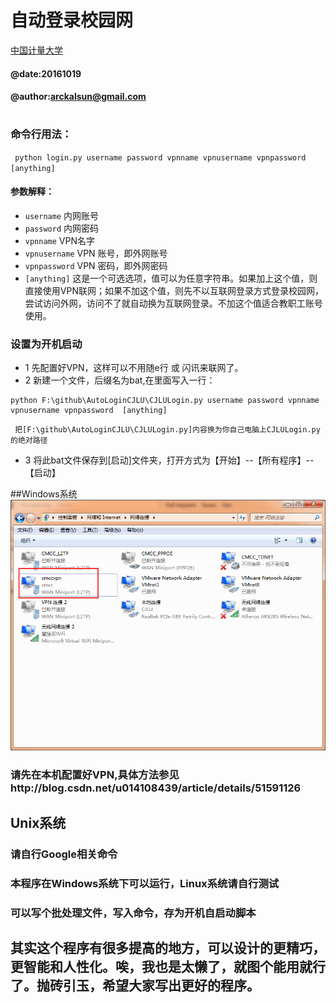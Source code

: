 # 自动登录校园网
 [中国计量大学](http://www.cjlu.edu.cn)
#### @date:20161019
#### @author:arckalsun@gmail.com
# 
### 命令行用法：
` python login.py username password vpnname vpnusername vpnpassword [anything]`
#### 参数解释：
* `username` 内网账号
* `password` 内网密码
* `vpnname` VPN名字
* `vpnusername` VPN 账号，即外网账号
* `vpnpassword` VPN 密码，即外网密码
* `[anything]` 这是一个可选选项，值可以为任意字符串。如果加上这个值，则直接使用VPN联网；如果不加这个值，则先不以互联网登录方式登录校园网，尝试访问外网，访问不了就自动换为互联网登录。不加这个值适合教职工账号使用。

### 设置为开机启动

* 1 先配置好VPN，这样可以不用随e行 或 闪讯来联网了。
* 2  新建一个文件，后缀名为bat,在里面写入一行：
``` 
python F:\github\AutoLoginCJLU\CJLULogin.py username password vpnname vpnusername vpnpassword  [anything]
```  
     把[F:\github\AutoLoginCJLU\CJLULogin.py]内容换为你自己电脑上CJLULogin.py的绝对路径

* 3  将此bat文件保存到[启动]文件夹，打开方式为【开始】--【所有程序】--【启动】

##Windows系统
![vpn_win.png](vpn_win.png)
### 请先在本机配置好VPN,具体方法参见http://blog.csdn.net/u014108439/article/details/51591126
## Unix系统
### 请自行Google相关命令
### 本程序在Windows系统下可以运行，Linux系统请自行测试
### 可以写个批处理文件，写入命令，存为开机自启动脚本
### 
## 其实这个程序有很多提高的地方，可以设计的更精巧，更智能和人性化。唉，我也是太懒了，就图个能用就行了。抛砖引玉，希望大家写出更好的程序。
#
#
